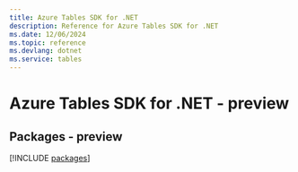 ```yaml
---
title: Azure Tables SDK for .NET
description: Reference for Azure Tables SDK for .NET
ms.date: 12/06/2024
ms.topic: reference
ms.devlang: dotnet
ms.service: tables
---
```

# Azure Tables SDK for .NET - preview
## Packages - preview
[!INCLUDE [packages](tables-index.md)]